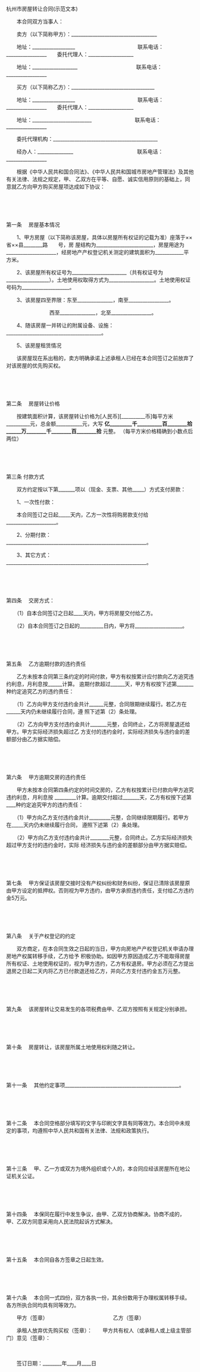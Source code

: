 



杭州市房屋转让合同(示范文本)



 

　　本合同双方当事人：　　

　　卖方（以下简称甲方）：____________________________________

　　地址：__________________　　　　　　　　　　　　联系电话：_________________　　委托代理人：___________________

　　地址：___________________　　　 　　　　　　　　联系电话：_________________　　

　　买方（以下简称乙方）：___________________________________

　　地址：__________________　　　　　　　　　　　　联系电话：_________________　　委托代理人：___________________

　　地址：_________________________　　　　　　　　 联系电话：_________________

　　委托代理机构：____________________________________________

　　经办人：_______________　　　　　　　　　　　　 联系电话：_________________　　

　　根据《中华人民共和国合同法》、《中华人民共和国城市房地产管理法》及其他有关法律、法规之规定，甲、 乙双方在平等、自愿、诚实信用原则的基础上，同意就乙方向甲方购买房屋项达成如下协议：

　　

　　

第一条
　房屋基本情况

　　1、甲方房屋（以下简称该房屋，具体以房屋所有权证的记载为准）座落于××省××县________路　　号，房 屋结构为________________________，房屋用途为_____________________，经房地产产权登记机关测定的建筑面积为____________平方米。

　　2、该房屋所有权证号为_______________________（共有权证号为__________________）。土地使用权取得方式为___________________。土地使用权证号码为____________________。

　　3、该房屋四至界限：东至_______________，南至_________________。

　　　　　　　 　西至_______________，北至_________________。

　　4、随该房屋一并转让的附属设备、设施：________________________________________。

　　5、该房屋租赁情况

　　该房屋现在系出租的，卖方明确承诺上述承租人已经在本合同签订之前放弃了对该房屋的优先购买权。

　　

　　

第二条
　房屋转让价格

　　按建筑面积计算，该房屋转让价格为[人民币][__________币]每平方米__________元，总金额___________元，大写 ________亿_________千__________百________拾______万________千________百________拾________ 元整。 （每平方米价格精确到小数点后两位）

　　

　　

第三条
 付款方式

　　双方约定按以下第_______项以（现金、支票、其他_____）方式支付房款：

　　1、一次性付款：

　　本合同签订之日起_____天内，乙方一次性将购房款支付给_____________________。

　　2、分期付款：___________________________________________________________。

　　3、其它方式：___________________________________________________________。

　　

　　

第四条
　交房方式：

　　（1）自本合同签订之日起____天内，甲方将房屋交付给乙方。

　　（2）自本合同签订之日起的__________日内，甲方将____________________。

　　

　　

第五条
　乙方逾期付款的违约责任

　　乙方未按本合同第三条约定的时间付款，甲方有权按累计应付款向乙方追究违约利息，月利息按______计算。 逾期付款超过______天，甲方有权按下述第_______种约定追究乙方的违约责任：

　　（1）乙方向甲方支付违约金共计______元整，合同限期继续履行。若乙方在______天内仍未继续履行合同，遵 照下述第（2）条处理。

　　（2）乙方向甲方支付违约金共计_______元整，合同终止，乙方将房屋退还给甲方。甲方实际经济损失超过乙 方支付的违约金时，实际经济损失与违约金的差额部分由乙方据实赔偿。

　　

　　

第六条
　甲方逾期交房的违约责任

　　甲方未按本合同第四条约定的时间交房的，乙方有权按累计已付款向甲方追究违约利息，月利息按 _________计算。逾期交付超过_______天，乙方有权按下述第____种约定追究甲方的违约责任：

　　（1）甲方向乙方支付违约金共计_________元整，合同继续限期履行。若甲方在_____天内仍未继续履行合同， 遵照下述第（2）条处理。

　　（2）甲方向乙方支付违约金共计________元整，合同终止。乙方实际经济损失超过甲方支付的违约金时，实际 经济损失与违约金的差额部分由甲方据实赔偿。

　　

　　

第七条
　甲方保证该房屋交接时没有产权纠纷和财务纠纷，保证已清除该房屋原由甲方设定的抵押权。否则视为甲方违约，由甲方承担违约责任，支付给乙方违约金5万元。

　　

　　

第八条
　关于产权登记的约定

　　双方商定，在本合同生效之日起的当日，甲方向房地产产权登记机关申请办理房地产权属转移手续，乙方给予 积极协助。如因甲方原因造成乙方不能取得房屋所有权证、土地使用权证的，视为甲方违约，乙方有权退房。甲方必须在乙方提出退房之日起二天内将乙方已付款退还给乙方，并向乙方支付违约金五万元整。

　　

　　

第九条
　该房屋转让交易发生的各项税费由甲、乙双方按照有关规定分别承担。

　　

　　

第十条
　房屋转让，该房屋所属土地使用权利随之转让。

　　

　　

第十一条
　其他约定事项________________________________________________。

　　

　　

第十二条
　本合同空格部分填写的文字与印刷文字具有同等效力。本合同中未规定的事项，均遵照中华人民共和国有关法律、法规和政策执行。

　　

　　

第十三条
　甲、乙一方或双方为境外组织或个人的，本合同应经该房屋所在地公证机关公证。 

　　

　　

第十四条
　本保同在履行中发生争议，由甲、乙双方协商解决。协商不成的，甲、乙双方同意采用向人民法院起诉方式解决。

　　

　　

第十五条
　本合同自各方签章之日起生效。

　　

　　

第十六条
　本合同一式四份，双方各执一份，其余份数用于办理权属转移手续。各方所执合同均具有同等效力。　　

　　甲方（签章）　　　　　　　　　　　　　乙方（签章）　　

　　承租人放弃优先购买权（签章）：　　甲方共有权人（或承租人或上级主管部门）意见（签章）：

　　


 　　签订日期：________年____月____日
 
　　



